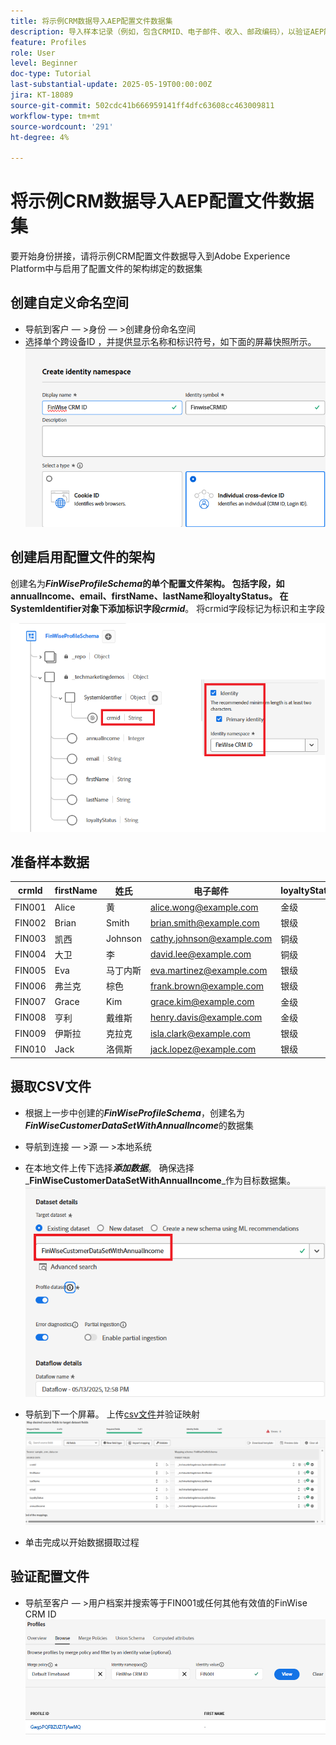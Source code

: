 ```yaml
---
title: 将示例CRM数据导入AEP配置文件数据集
description: 导入样本记录（例如，包含CRMID、电子邮件、收入、邮政编码），以验证AEP能否根据共享标识符（如ECID）将这些用户档案与匿名Web访客正确拼合。
feature: Profiles
role: User
level: Beginner
doc-type: Tutorial
last-substantial-update: 2025-05-19T00:00:00Z
jira: KT-18089
source-git-commit: 502cdc41b666959141ff4dfc63608cc463009811
workflow-type: tm+mt
source-wordcount: '291'
ht-degree: 4%

---
```


# 将示例CRM数据导入AEP配置文件数据集

要开始身份拼接，请将示例CRM配置文件数据导入到Adobe Experience Platform中与启用了配置文件的架构绑定的数据集

## 创建自定义命名空间

* 导航到客户 — >身份 — >创建身份命名空间
* 选择单个跨设备ID ，并提供显示名称和标识符号，如下面的屏幕快照所示。
  ![自定义命名空间](assets/custom-namespace.png)

## 创建启用配置文件的架构

创建名为&#x200B;**_FinWiseProfileSchema_**的单个配置文件架构。 包括字段，如annualIncome、email、firstName、lastName和loyaltyStatus。
在SystemIdentifier对象下添加标识字段**_crmid_**。 将crmid字段标记为标识和主字段


![配置文件架构](assets/finwise-profile-schema.png)

## 准备样本数据

| crmId | firstName | 姓氏 | 电子邮件 | loyaltyStatus | 年收入 |
|--------|-----------|----------|---------------------------|---------------|--------------|
| FIN001 | Alice | 黄 | alice.wong@example.com | 金级 | 336104 |
| FIN002 | Brian | Smith | brian.smith@example.com | 银级 | 191065 |
| FIN003 | 凯西 | Johnson | cathy.johnson@example.com | 铜级 | 117015 |
| FIN004 | 大卫 | 李 | david.lee@example.com | 铜级 | 61869 |
| FIN005 | Eva | 马丁内斯 | eva.martinez@example.com | 银级 | 191371 |
| FIN006 | 弗兰克 | 棕色 | frank.brown@example.com | 银级 | 196132 |
| FIN007 | Grace | Kim | grace.kim@example.com | 金级 | 309851 |
| FIN008 | 亨利 | 戴维斯 | henry.davis@example.com | 金级 | 318378 |
| FIN009 | 伊斯拉 | 克拉克 | isla.clark@example.com | 银级 | 181776 |
| FIN010 | Jack | 洛佩斯 | jack.lopez@example.com | 银级 | 186643 |

## 摄取CSV文件

* 根据上一步中创建的&#x200B;**_FinWiseProfileSchema_**，创建名为&#x200B;**_FinWiseCustomerDataSetWithAnnualIncome_**&#x200B;的数据集

* 导航到连接 — >源 — >本地系统
* 在本地文件上传下选择&#x200B;**_添加数据_**。 确保选择&#x200B;_**FinWiseCustomerDataSetWithAnnualIncome**_作为目标数据集。
  ![摄取 — csv](assets/ingest-csv-into-dataset.png)
* 导航到下一个屏幕。 上传[csv文件](assets/sample_crm_data.csv)并验证映射
  ![映射](assets/mappings.png)

* 单击完成以开始数据摄取过程

## 验证配置文件

* 导航至客户 — >用户档案并搜索等于FIN001或任何其他有效值的FinWise CRM ID
  ![验证配置文件](assets/verify-profiles.png)
